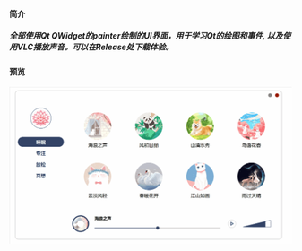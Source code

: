#### 简介
##### 全部使用Qt QWidget的painter绘制的UI界面，用于学习Qt的绘图和事件, 以及使用VLC播放声音。可以在Release处下载体验。

#### 预览
![](preview.gif)